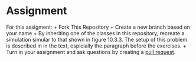 <h1>Assignment</h1>
For this assigment:
+ Fork This Repository
+ Create a new branch based on your name
+ By inheriting one of the classes in this repository, recreate a simulation simular to that shown in figure 10.3.3.  The setup of this problem is described in in the text, espicially the paragraph before the exercises.
+ Turn in your assignment and ask questions by creating a <a href = https://help.github.com/articles/about-pull-requests/>pull request</a>.

